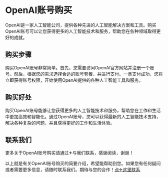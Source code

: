 # OpenAI账号购买

OpenAI是一家人工智能公司，提供各种先进的人工智能解决方案和工具。购买OpenAI账号可以让您获得更多的人工智能技术和服务，帮助您在各种领域取得更好的成就。

## 购买步骤

购买OpenAI账号非常简单。首先，您需要访问OpenAI官方网站并注册一个账号。然后，根据您的需求选择合适的账号套餐，并进行支付。一旦支付成功，您将立即获得账号权限，开始使用OpenAI提供的各种人工智能工具和服务。

## 购买好处

购买OpenAI账号能够让您获得更多的人工智能技术和服务，帮助您在工作和生活中更加高效和智能化。通过OpenAI账号，您可以获得最新的人工智能技术支持，解决各种复杂的问题，并且获得更好的工作和生活体验。

## 联系我们

更多关于OpenAI账号购买请通过✈与我们联系，感谢阅读，谢谢！

以上就是有关OpenAI账号购买的简要介绍，希望能帮助到您。如果您有任何疑问或者需要更多信息，请随时联系我们。期待与您的合作！[点✈这里联系](https://t.me/lm66bot)